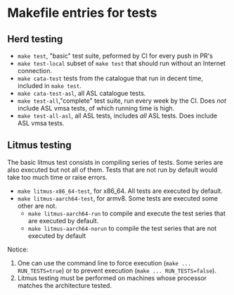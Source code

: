 # Makefile entries for tests

## Herd testing
  + `make test`, "basic" test suite, peformed by CI for every push in PR's
  + `make test-local` subset of `make test` that should run without an
    Internet connection.
  + `make cata-test` tests from the catalogue that run in decent time,
    included in `make test`.
  + `make cata-test-asl`, all ASL catalogue tests.
  + `make test-all`,"complete" test suite, run every week by the CI.
     Does *not* include ASL vmsa tests, of which running time is high.
  + `make test-all-asl`, all ASL tests, includes *all* ASL tests.
     Does include  ASL vmsa tests.

## Litmus testing

The basic litmus test consists in compiling series of tests. Some series are also executed but not all of them. Tests that are not run by default would take too much time or raise errors.

  + `make litmus-x86_64-test`, for x86_64. All tests are executed by default.
  + `make litmus-aarch64-test`, for armv8. Some tests are executed some other are not.
      - `make litmus-aarch64-run` to compile and execute the test series that are executed by default.
      - `make litmus-aarch64-norun` to compile the test series that are not executed by default

Notice:
  1. One can use the command line to force execution (`make ... RUN_TESTS=true`) or to prevent execution (`make ... RUN_TESTS=false`).
  2. Litmus testing must be performed on machines whose processor matches the architecture tested.
